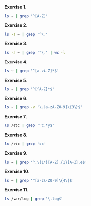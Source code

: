 
**Exercise 1**.
```bash
ls ~ | grep '^[A-Z]'

```

**Exercise 2**.
```bash
ls -a ~ | grep '^\.' 
```

**Exercise 3**.
```bash
ls -a ~ | grep '^\.' | wc -l
```

**Exercise 4**.
```bash
ls ~ | grep '^[a-zA-Z]*$'
```

**Exercise 5**.
```bash
ls ~ | grep '^[^A-Z]*$'
```

**Exercise 6**.
```bash
ls ~ | grep -v '\.[a-zA-Z0-9]\{3\}$'
```

**Exercise 7**.
```bash
ls /etc | grep '^c.*y$'
```

**Exercise 8**.
```bash
ls /etc | grep 'ss'
```

**Exercise 9**.
```bash
ls ~ | grep '^.\{1\}[A-Z].{1}[A-Z].e$'
```

**Exercise 10**.
```bash
ls ~ | grep '^[a-zA-Z0-9]\{4\}$'
```

**Exercise 11**.
```bash
ls /var/log | grep '\.log$'
